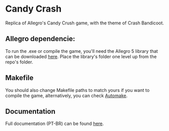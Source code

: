 # Candy Crash
Replica of Allegro's Candy Crush game, with the theme of Crash Bandicoot.

## Allegro dependencie:
To run the .exe or compile the game, you'll need the Allegro 5 library that can be downloaded [here](https://www.dropbox.com/s/rar8sta8ugsmiuh/allegro-5.0.10-mingw-4.7.0.rar?dl=0).
Place the library's folder one level up from the repo's folder.

## Makefile
You should also change Makefile paths to match yours if you want to compile the game, alternatively, you can check [Automake](https://github.com/coutlcdo/Automake-Electron).

## Documentation
Full documentation (PT-BR) can be found [here](https://www.dropbox.com/s/ow00gbbmd0jn6if/Docs%20LucasTP.pdf?dl=0).
